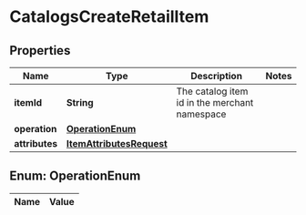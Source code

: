 

# CatalogsCreateRetailItem

## Properties

Name | Type | Description | Notes
------------ | ------------- | ------------- | -------------
**itemId** | **String** | The catalog item id in the merchant namespace | 
**operation** | [**OperationEnum**](#OperationEnum) |  | 
**attributes** | [**ItemAttributesRequest**](ItemAttributesRequest.md) |  | 


## Enum: OperationEnum

Name | Value
---- | -----




